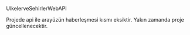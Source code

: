 UlkelerveSehirlerWebAPI

Projede api ile arayüzün haberleşmesi kısmı eksiktir. Yakın zamanda proje güncellenecektir.
